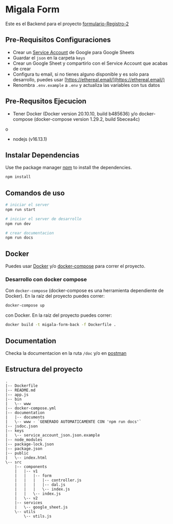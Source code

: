 # Migala Form
Este es el Backend para el proyecto [formulario-Registro-2](https://github.com/ProyectoMigalaOficial/formulario-Registro-2) 

## Pre-Requisitos Configuraciones
- Crear un [Service Account](https://theoephraim.github.io/node-google-spreadsheet/#/getting-started/authentication) de Google para Google Sheets
- Guardar el `json` en la carpeta `keys`
- Crear un Google Sheet y compartirlo con el Service Account que acabas de crear
- Configura tu email, si no tienes alguno disponible y es solo para desarrollo, puedes usar [https://ethereal.email/](https://ethereal.email/)
- Renombra `.env.example` a `.env` y actualiza las variables con tus datos

## Pre-Requsitos Ejecucion
- Tener Docker (Docker version 20.10.10, build b485636) y/o docker-compose (docker-compose version 1.29.2, build 5becea4c)

o

- nodejs (v16.13.1)

## Instalar Dependencias

Use the package manager [npm](https://nodejs.org/en/) to install the dependencies.

```bash
npm install 
```

## Comandos de uso

```bash
# iniciar el server
npm run start 

# iniciar el server de desarrollo
npm run dev

# crear documentacion
npm run docs
```

## Docker

Puedes usar [Docker](https://docs.docker.com/get-docker/) y/o [docker-compose](https://docs.docker.com/compose/install/) para correr el proyecto.

### Desarrollo con docker compose

Con `docker-compose` (docker-compose es una herramienta dependiente de Docker). En la raíz del proyecto puedes correr:

```sh
docker-compose up
```

con Docker. En la raíz del proyecto puedes correr:

```sh
docker build -t migala-form-back -f Dockerfile .
```

## Documentation
Checka la documentacion en la ruta `/doc` y/o en [postman](https://documenter.getpostman.com/view/2442145/UVJk9shC#691573b6-d763-4852-bef8-ffddea31a556)

## Estructura del proyecto
```text
.
|-- Dockerfile
|-- README.md
|-- app.js
|-- bin
|   \-- www
|-- docker-compose.yml
|-- documentation
|   |-- documents
|   \-- www - `GENERADO AUTOMATICAMENTE CON 'npm run docs'`
|-- jsdoc.json
|-- keys
|   \-- service_account_json.json.example
|-- node_modules
|-- package-lock.json
|-- package.json
|-- public
|   \-- index.html
\-- src
    |-- components
    |   |-- v1
    |   |   |-- form
    |   |   |   |-- controller.js
    |   |   |   |-- dal.js
    |   |   |   \-- index.js
    |   |   \-- index.js
    |   \-- v2
    |-- services
    |   \-- google_sheet.js
    \-- utils
        \-- utils.js
```

